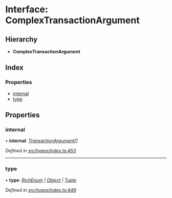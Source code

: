 # Interface: ComplexTransactionArgument

## Hierarchy

* **ComplexTransactionArgument**

## Index

### Properties

* [internal](complextransactionargument.md#internal)
* [type](complextransactionargument.md#type)

## Properties

###  internal

• **internal**: *[TransactionArgument](../globals.md#transactionargument)[]*

*Defined in [src/types/index.ts:453](https://github.com/PolymathNetwork/polymesh-sdk/blob/e182811/src/types/index.ts#L453)*

___

###  type

• **type**: *[RichEnum](../enums/transactionargumenttype.md#richenum) | [Object](../enums/transactionargumenttype.md#object) | [Tuple](../enums/transactionargumenttype.md#tuple)*

*Defined in [src/types/index.ts:449](https://github.com/PolymathNetwork/polymesh-sdk/blob/e182811/src/types/index.ts#L449)*
